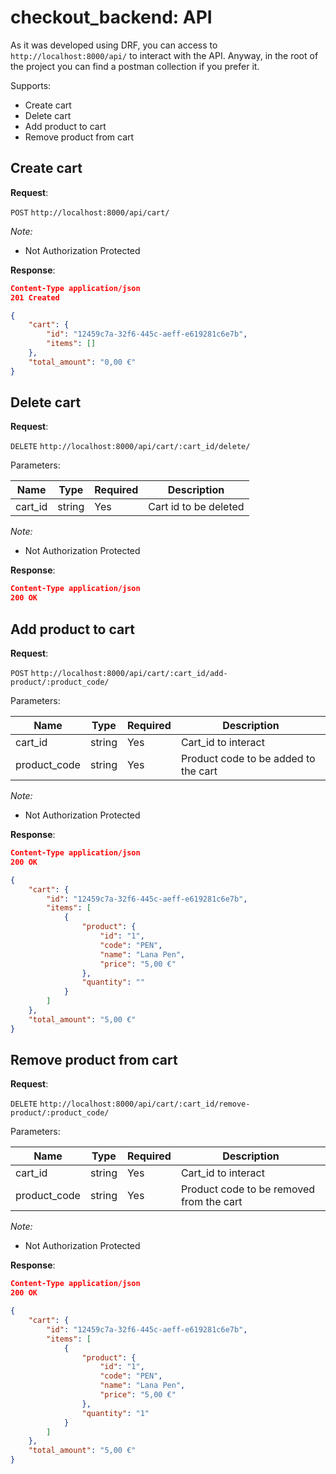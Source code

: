 # checkout_backend: API

As it was developed using DRF, you can access to `http://localhost:8000/api/` to interact with the API. Anyway, in the root of the project you can find a postman collection if you prefer it.

Supports:
- Create cart
- Delete cart
- Add product to cart
- Remove product from cart

## Create cart

**Request**:

`POST` `http://localhost:8000/api/cart/`

*Note:*

- Not Authorization Protected

**Response**:

```json
Content-Type application/json
201 Created

{
    "cart": {
        "id": "12459c7a-32f6-445c-aeff-e619281c6e7b",
        "items": []
    },
    "total_amount": "0,00 €"
}
```

## Delete cart

**Request**:

`DELETE` `http://localhost:8000/api/cart/:cart_id/delete/`

Parameters:

Name         | Type   | Required | Description
-------------|--------|----------|------------
cart_id      | string | Yes      | Cart id to be deleted

*Note:*

- Not Authorization Protected

**Response**:

```json
Content-Type application/json
200 OK
```

## Add product to cart

**Request**:

`POST` `http://localhost:8000/api/cart/:cart_id/add-product/:product_code/`

Parameters:

Name             | Type   | Required | Description
-----------------|--------|----------|------------
cart_id          | string | Yes      | Cart_id to interact
product_code     | string | Yes      | Product code to be added to the cart

*Note:*

- Not Authorization Protected

**Response**:

```json
Content-Type application/json
200 OK

{
    "cart": {
        "id": "12459c7a-32f6-445c-aeff-e619281c6e7b",
        "items": [
            {
                "product": {
                    "id": "1",
                    "code": "PEN",
                    "name": "Lana Pen",
                    "price": "5,00 €"
                },
                "quantity": ""
            }
        ]
    },
    "total_amount": "5,00 €"
}
```

## Remove product from cart

**Request**:

`DELETE` `http://localhost:8000/api/cart/:cart_id/remove-product/:product_code/`

Parameters:

Name             | Type   | Required | Description
-----------------|--------|----------|------------
cart_id          | string | Yes      | Cart_id to interact
product_code     | string | Yes      | Product code to be removed from the cart

*Note:*

- Not Authorization Protected

**Response**:

```json
Content-Type application/json
200 OK

{
    "cart": {
        "id": "12459c7a-32f6-445c-aeff-e619281c6e7b",
        "items": [
            {
                "product": {
                    "id": "1",
                    "code": "PEN",
                    "name": "Lana Pen",
                    "price": "5,00 €"
                },
                "quantity": "1"
            }
        ]
    },
    "total_amount": "5,00 €"
}
```